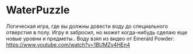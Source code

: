 # WaterPuzzle
Логическая игра, где вы должны довести воду до специального отверстия в полу. Игру я забросил, но может когда-нибудь сделаю еще новые уровни и предметы.. 
Воду взял из видео от Emerald Powder: https://www.youtube.com/watch?v=1BUMZy4HEn4
